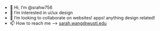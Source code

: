 - 👋 Hi, I’m @srahw756
- 👀 I’m interested in ui/ux design
- 💞️ I’m looking to collaborate on websites! apps! anything design related!
- 📫 How to reach me --> sarah.wang@wustl.edu

<!---
srahw756/srahw756 is a ✨ special ✨ repository because its `README.md` (this file) appears on your GitHub profile.
You can click the Preview link to take a look at your changes.
--->
